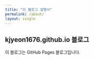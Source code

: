 ```yaml
---
title: "이 블로그 설명서"
permalink: /about/
layout: single
---
```


## kjyeon1676.github.io 블로그

이 블로그는 GitHub Pages 블로그입니다.